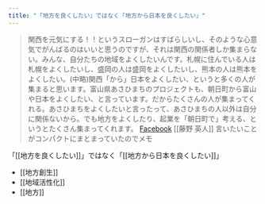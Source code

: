 ```yaml
---
title: "「地方を良くしたい」ではなく「地方から日本を良くしたい」"
---
```


> 関西を元気にする！！というスローガンはすばらしいし、そのような心意気でがんばるのはいいと思うのですが、それは関西の関係者しか集まらない。みんな、自分たちの地域をよくしたいんです。札幌に住んでいる人は札幌をよくしたいし、盛岡の人は盛岡をよくしたいし、熊本の人は熊本をよくしたい。(中略)関西「から」日本をよくしたい、というと多くの人が集まると思います。富山県あさひまちのプロジェクトも、朝日町から富山や日本をよくしたい、と言っています。だからたくさんの人が集まってくれる。あさひまちをよくしたいと言ったって、あさひまちの人以外は自分に関係ないから。でも地方をよくしたり、起業を「朝日町で」考える、というとたくさん集まってくれます。
[Facebook](https://www.facebook.com/hideto.fujino/posts/10159225807743438) [[藤野 英人]]
言いたいことがコンパクトにまとまっていたのでメモ

「[[地方を良くしたい]]」ではなく「[[地方から日本を良くしたい]]」
- [[地方創生]]
- [[地域活性化]]
- [[地方]]
